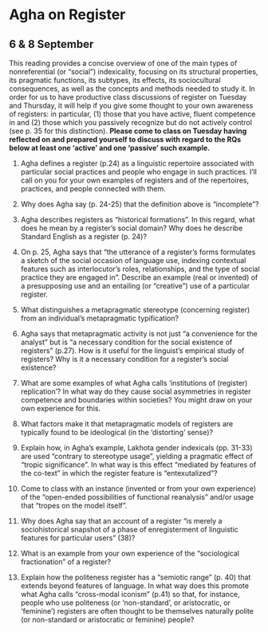 ---
...

Agha on Register
================

6 & 8 September
---------------

This reading provides a concise overview of one of the main types of
nonreferential (or “social”) indexicality, focusing on its structural
properties, its pragmatic functions, its subtypes, its effects, its
sociocultural consequences, as well as the concepts and methods needed
to study it. In order for us to have productive class discussions of
register on Tuesday and Thursday, it will help if you give some thought
to your own awareness of registers: in particular, (1) those that you
have active, fluent competence in and (2) those which you passively
recognize but do not actively control (see p. 35 for this distinction).
**Please come to class on Tuesday having reflected on and prepared
yourself to discuss with regard to the RQs below at least one ‘active’
and one ‘passive’ such example.**

1.  Agha defines a register (p.24) as a linguistic repertoire associated
    with particular social practices and people who engage in
    such practices. I’ll call on you for your own examples of registers
    and of the repertoires, practices, and people connected with them.

2.  Why does Agha say (p. 24-25) that the definition above is
    “incomplete”?

3.  Agha describes registers as “historical formations”. In this regard,
    what does he mean by a register’s social domain? Why does he
    describe Standard English as a register (p. 24)?

4.  On p. 25, Agha says that “the utterance of a register’s forms
    formulates a sketch of the social occasion of language use, indexing
    contextual features such as interlocutor’s roles, relationships, and
    the type of social practice they are engaged in”. Describe an
    example (real or invented) of a presupposing use and an entailing
    (or “creative”) use of a particular register.

5.  What distinguishes a metapragmatic stereotype (concerning register)
    from an individual’s metapragmatic typification?

6.  Agha says that metapragmatic activity is not just “a convenience for
    the analyst” but is “a necessary condition for the social existence
    of registers” (p.27). How is it useful for the linguist’s empirical
    study of registers? Why is it a necessary condition for a register’s
    social existence?

7.  What are some examples of what Agha calls ‘institutions
    of (register) replication’? In what way do they cause social
    asymmetries in register competence and boundaries within societies?
    You might draw on your own experience for this.

8.  What factors make it that metapragmatic models of registers are
    typically found to be ideological (in the ‘distorting’ sense)?

9.  Explain how, in Agha’s example, Lakhota gender
    indexicals (pp. 31-33) are used “contrary to stereotype usage”,
    yielding a pragmatic effect of “tropic significance”. In what way is
    this effect “mediated by features of the co-text” in which the
    register feature is “entexutalized”?

10. Come to class with an instance (invented or from your
    own experience) of the “open-ended possibilities of functional
    reanalysis” and/or usage that “tropes on the model itself”.

11. Why does Agha say that an account of a register “is merely a
    sociohistorical snapshot of a phase of enregisterment of linguistic
    features for particular users” (38)?

12. What is an example from your own experience of the “sociological
    fractionation” of a register?

13. Explain how the politeness register has a “semiotic range” (p. 40)
    that extends beyond features of language. In what way does this
    promote what Agha calls “cross-modal iconism” (p.41) so that, for
    instance, people who use politeness (or ‘non-standard’, or
    aristocratic, or ‘feminine’) registers are often thought to be
    themselves naturally polite (or non-standard or aristocratic
    or feminine) people?
